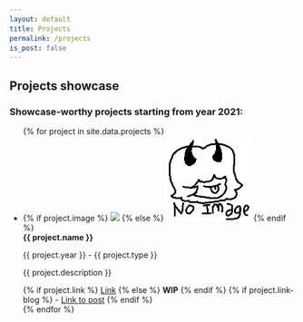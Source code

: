 ```yaml
---
layout: default
title: Projects
permalink: /projects
is_post: false
---
```


## Projects showcase

### Showcase-worthy projects starting from year 2021:

<ul class="projects">
    {% for project in site.data.projects %}
    <li class="project">
      <div class="project-card">
        {% if project.image %}
        <img src="{{ project.image }}" class="project-image">
        {% else %}
        <img src="assets/images/projects/noImage.png" class="project-image">
        {% endif %}
        <div class="project-text">
        <b> {{ project.name }}</b> 
        <p> {{ project.year }} - {{ project.type }} </p> 
        <p> {{ project.description }}</p>
        {% if project.link %}
          <a href="{{ project.link }}" target="_blank">Link</a>
        {% else %}
          <b>WIP</b>
        {% endif %}
        {% if project.link-blog %}
         - <a href="{{ project.link-blog }}" target="_blank">Link to post</a>
        {% endif %}
        </div>
      </div>
    </li>
    {% endfor %}
</ul>
